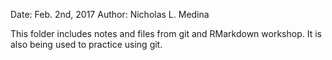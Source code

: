 Date: Feb. 2nd, 2017
Author: Nicholas L. Medina

This folder includes notes and files from git and RMarkdown workshop.
It is also being used to practice using git.